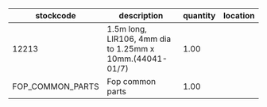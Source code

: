 |stockcode|description|quantity|location|
|---------|-----------|--------|--------|
|12213|1.5m long, LIR106, 4mm dia to 1.25mm x 10mm.(44041-01/7)|1.00||
|FOP_COMMON_PARTS|Fop common parts|1.00||
